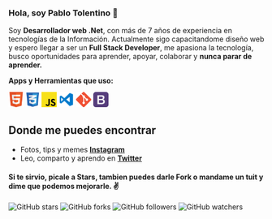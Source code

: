 ### Hola, soy Pablo Tolentino 👋

Soy **Desarrollador web .Net**, con más de 7 años de experiencia en tecnologías de la Información. Actualmente sigo capacitandome diseño web y espero llegar a ser un **Full Stack Developer**, me apasiona la tecnología, busco oportunidades para aprender, apoyar, colaborar y **nunca parar de aprender.**   

**Apps y Herramientas que uso:**  

<code><img height="30" src="https://raw.githubusercontent.com/Davermx/Davermx/master/img/Html.png"></code>
<code><img height="30" src="https://raw.githubusercontent.com/Davermx/Davermx/master/img/Css.png"></code>
<code><img height="30" src="https://raw.githubusercontent.com/Davermx/Davermx/master/img/Js.png"></code>
<code><img height="30" src="https://raw.githubusercontent.com/Davermx/Davermx/master/img/Visual.png"></code>
<code><img height="30" src="https://raw.githubusercontent.com/Davermx/Davermx/master/img/Git.png"></code>
<code><img height="30" src="https://raw.githubusercontent.com/Davermx/Davermx/master/img/Bootstrap.png"></code>

## Donde me puedes encontrar
* Fotos, tips y memes **[Instagram](https://www.instagram.com/pabtolentino/?hl=es-la)**
* Leo, comparto y aprendo en **[Twitter](https://twitter.com/Pablo45006815)**

#### Si te sirvio, picale a **Stars**, tambien puedes darle **Fork** o mandame un tuit y dime que podemos mejorarle. ✌️

![GitHub stars](https://img.shields.io/github/stars/pablotolentino/pablotolentino?style=social)
![GitHub forks](https://img.shields.io/github/forks/pablotolentino/pablotolentino?label=Fork&style=social)
![GitHub followers](https://img.shields.io/github/followers/pablotolentino?label=Follow&style=social)
![GitHub watchers](https://img.shields.io/github/watchers/pablotolentino/pablotolentino?style=social)
